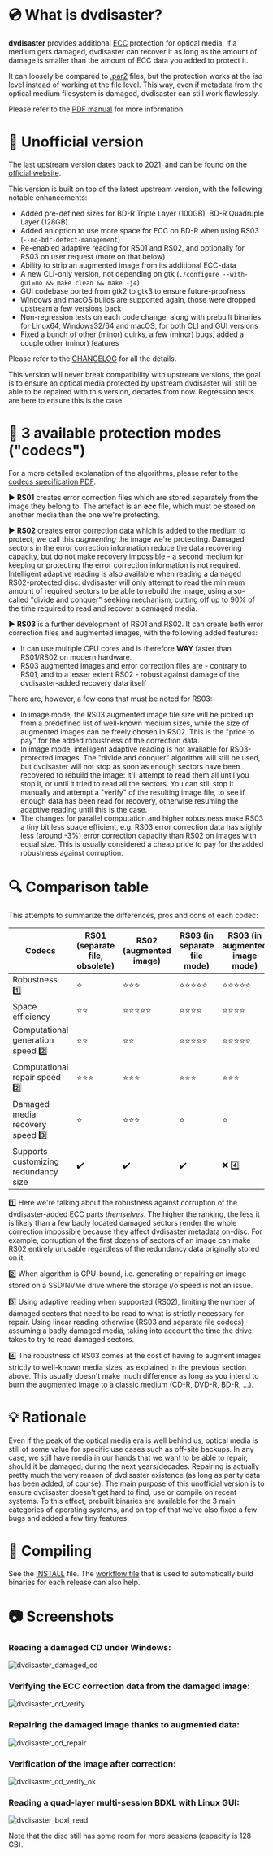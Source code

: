 # :cd: What is dvdisaster?

**dvdisaster** provides additional [ECC](https://en.m.wikipedia.org/wiki/Error_correction_code) protection for optical media.
If a medium gets damaged, dvdisaster can recover it as long as the amount of damage is smaller than the amount of ECC data you added to protect it.

It can loosely be compared to [.par2](https://en.m.wikipedia.org/wiki/Parchive) files, but the protection works at the *iso* level instead of working at the file level.
This way, even if metadata from the optical medium filesystem is damaged, dvdisaster can still work flawlessly.

Please refer to the [PDF manual](documentation/user-manual/manual.pdf) for more information.

# :wrench: Unofficial version

The last upstream version dates back to 2021, and can be found on the [official website](https://dvdisaster.jcea.es).

This version is built on top of the latest upstream version, with the following notable enhancements:

- Added pre-defined sizes for BD-R Triple Layer (100GB), BD-R Quadruple Layer (128GB)
- Added an option to use more space for ECC on BD-R when using RS03 (`--no-bdr-defect-management`)
- Re-enabled adaptive reading for RS01 and RS02, and optionally for RS03 on user request (more on that below)
- Ability to strip an augmented image from its additional ECC-data
- A new CLI-only version, not depending on gtk (`./configure --with-gui=no && make clean && make -j4`)
- GUI codebase ported from gtk2 to gtk3 to ensure future-proofness
- Windows and macOS builds are supported again, those were dropped upstream a few versions back
- Non-regression tests on each code change, along with prebuilt binaries for Linux64, Windows32/64 and macOS, for both CLI and GUI versions
- Fixed a bunch of other (minor) quirks, a few (minor) bugs, added a couple other (minor) features

Please refer to the [CHANGELOG](CHANGELOG) for all the details.

This version will never break compatibility with upstream versions,
the goal is to ensure an optical media protected by upstream dvdisaster will still be able to be repaired
with this version, decades from now. Regression tests are here to ensure this is the case.

# :twisted_rightwards_arrows: 3 available protection modes ("codecs")

For a more detailed explanation of the algorithms, please refer to the [codecs specification PDF](documentation/codecs.pdf).

:arrow_forward: **RS01** creates error correction files which are stored separately from the image they belong to.
The artefact is an **ecc** file, which must be stored on another media than the one we're protecting.

:arrow_forward: **RS02** creates error correction data which is added to the medium to protect, we call this *augmenting* the image we're protecting.
Damaged sectors in the error correction information reduce the data recovering capacity,
but do not make recovery impossible - a second medium for keeping or protecting the error correction information is not required.
Intelligent adaptive reading is also available when reading a damaged RS02-protected disc: dvdisaster will only attempt
to read the minimum amount of required sectors to be able to rebuild the image, using a so-called "divide and conquer"
seeking mechanism, cutting off up to 90% of the time required to read and recover a damaged media.

:arrow_forward: **RS03** is a further development of RS01 and RS02. It can create both error correction files and
augmented images, with the following added features:

- It can use multiple CPU cores and is therefore **WAY** faster than RS01/RS02 on modern hardware.
- RS03 augmented images and error correction files are - contrary to RS01, and to a lesser extent RS02 - robust against
  damage of the dvdisaster-added recovery data itself

There are, however, a few cons that must be noted for RS03:

- In image mode, the RS03 augmented image file size will be picked up from a predefined list of well-known medium sizes,
  while the size of augmented images can be freely chosen in RS02. This is the "price to pay" for the added robustness
  of the correction data.
- In image mode, intelligent adaptive reading is not available for RS03-protected images. The "divide and conquer"
  algorithm will still be used, but dvdisaster will not stop as soon as enough sectors have been recovered to rebuild
  the image: it'll attempt to read them all until you stop it, or until it tried to read all the sectors. You can still
  stop it manually and attempt a "verify" of the resulting image file, to see if enough data has been read for recovery,
  otherwise resuming the adaptive reading until this is the case.
- The changes for parallel computation and higher robustness make RS03 a tiny bit less space efficient, e.g. RS03 error
  correction data has slighly less (around -3%) error correction capacity than RS02 on images with equal size. This is
  usually considered a cheap price to pay for the added robustness against corruption.

# :mag: Comparison table

This attempts to summarize the differences, pros and cons of each codec:

| Codecs                               | RS01 (separate file, obsolete) | RS02 (augmented image)         | RS03 (in separate file mode)   | RS03 (in augmented image mode) |
|--------------------------------------|--------------------------------|--------------------------------|--------------------------------|--------------------------------|
| Robustness :one:                     | :star:                         | :star::star::star:             | :star::star::star::star::star: | :star::star::star::star::star: |
| Space efficiency                     | :star::star:                   | :star::star::star::star::star: | :star::star::star::star:       | :star::star::star::star:       |
| Computational generation speed :two: | :star::star:                   | :star::star:                   | :star::star::star::star::star: | :star::star::star::star::star: |
| Computational repair speed :two:     | :star::star::star:             | :star::star::star:             | :star::star::star:             | :star::star::star:             |
| Damaged media recovery speed :three: | :star:                         | :star::star::star:             | :star:                         | :star:                         |
| Supports customizing redundancy size | :heavy_check_mark:             | :heavy_check_mark:             | :heavy_check_mark:             | :x: :four:                     |

:one: Here we're talking about the robustness against corruption of the dvdisaster-added ECC parts _themselves_. The higher the ranking, the less it is likely than a few badly located damaged sectors render the whole correction impossible because they affect dvdisaster metadata on-disc. For example, corruption of the first dozens of sectors of an image can make RS02 entirely unusable regardless of the redundancy data originally stored on it.

:two: When algorithm is CPU-bound, i.e. generating or repairing an image stored on a SSD/NVMe drive where the storage i/o speed is not an issue.

:three: Using adaptive reading when supported (RS02), limiting the number of damaged sectors that need to be read to what is strictly necessary for repair. Using linear reading otherwise (RS03 and separate file codecs), assuming a badly damaged media, taking into account the time the drive takes to try to read damaged sectors.

:four: The robustness of RS03 comes at the cost of having to augment images strictly to well-known media sizes, as explained in the previous section above. This usually doesn't make much difference as long as you intend to burn the augmented image to a classic medium (CD-R, DVD-R, BD-R, ...).

# :bulb: Rationale

Even if the peak of the optical media era is well behind us, optical media is still of some value for specific use cases such as off-site backups.
In any case, we still have media in our hands that we want to be able to repair, should it be damaged, during the next years/decades.
Repairing is actually pretty much the very reason of dvdisaster existence (as long as parity data has been added, of course).
The main purpose of this unofficial version is to ensure dvdisaster doesn't get hard to find, use or compile on recent systems.
To this effect, prebuilt binaries are available for the 3 main categories of operating systems, and on top of that we've also fixed a few
bugs and added a few tiny features.

# :hammer: Compiling

See the [INSTALL](INSTALL) file. The [workflow file](.github/workflows/release.yml) that is used to automatically build binaries for each release can also help.

# :camera: Screenshots

### Reading a damaged CD under Windows:

![dvdisaster_damaged_cd](https://user-images.githubusercontent.com/218502/123558682-e2cc3780-d797-11eb-8ad0-5247b2601656.PNG)

### Verifying the ECC correction data from the damaged image:

![dvdisaster_cd_verify](https://user-images.githubusercontent.com/218502/123558696-f6779e00-d797-11eb-861b-1e6eb9d201b3.PNG)

### Repairing the damaged image thanks to augmented data:

![dvdisaster_cd_repair](https://user-images.githubusercontent.com/218502/123558704-fe374280-d797-11eb-8f93-cd41848777d0.PNG)

### Verification of the image after correction:

![dvdisaster_cd_verify_ok](https://user-images.githubusercontent.com/218502/123558712-04c5ba00-d798-11eb-884f-bfd5443f036c.PNG)

### Reading a quad-layer multi-session BDXL with Linux GUI:

![dvdisaster_bdxl_read](https://user-images.githubusercontent.com/218502/124361434-8baee280-dc2f-11eb-892e-27a9e738b41c.png)

Note that the disc still has some room for more sessions (capacity is 128 GB).
